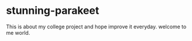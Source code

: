 # stunning-parakeet
This is about my college project and hope improve it everyday. welcome to me world.
